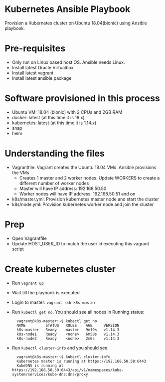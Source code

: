 # Kubernetes Ansible Playbook

Provision a Kubernetes cluster on Ubuntu 18.04(bionic) using Ansible playbook.

# Pre-requisites
- Only run on Linux based host OS. Ansible needs Linux.
- Install latest Oracle Virtualbox
- Install latest vagrant
- Install latest ansible package
 
# Software provisioned in this process
- Ubuntu VM: 18.04 (bionic) with 2 CPUs and 2GB RAM
- docker: latest (at this time it is 18.x)
- kubernetes: latest (at this time it is 1.14.x)
- snap
- helm

# Understanding the files
- Vagrantfile: Vagrant creates the Ubuntu 18.04 VMs. Ansible provisions the VMs
  - Creates 1 master and 2 worker nodes. Update WORKERS to create a different number of worker nodes
  - Master will have IP address: 192.168.50.50
  - Worker nodes will have IP address: 192.168.50.51 and on
- k8s/master.yml: Provision kubernetes master node and start the cluster
- k8s/node.yml: Provision kubernetes worker node and join the cluster

# Prep
- Open Vagrantfile
- Update HOST_USER_ID to match the user id executing this vagrant script

# Create kubernetes cluster
- Run `vagrant up`
- Wait till the playbook is executed
- Login to master: `vagrant ssh k8s-master`
- Run `kubectl get no`. You should see all nodes in Running status:

        vagrant@k8s-master:~$ kubectl get no
        NAME         STATUS   ROLES    AGE     VERSION
        k8s-master   Ready    master   9m19s   v1.14.3
        k8s-node1    Ready    <none>   6m58s   v1.14.3
        k8s-node2    Ready    <none>   2m6s    v1.14.3
- Run `kubectl cluster-info` and you should see:

        vagrant@k8s-master:~$ kubectl cluster-info
        Kubernetes master is running at https://192.168.50.50:6443
        KubeDNS is running at https://192.168.50.50:6443/api/v1/namespaces/kube-system/services/kube-dns:dns/proxy
